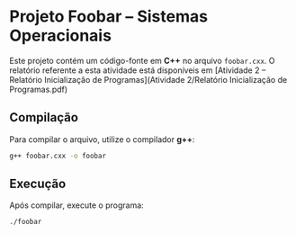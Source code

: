 # Projeto Foobar – Sistemas Operacionais

Este projeto contém um código-fonte em **C++** no arquivo `foobar.cxx`.
O relatório referente a esta atividade está disponíveis em [Atividade 2 – Relatório Inicialização de Programas](Atividade 2/Relatório Inicialização de Programas.pdf)


## Compilação

Para compilar o arquivo, utilize o compilador **g++**:

```bash
g++ foobar.cxx -o foobar
```

## Execução

Após compilar, execute o programa:

```bash
./foobar
```